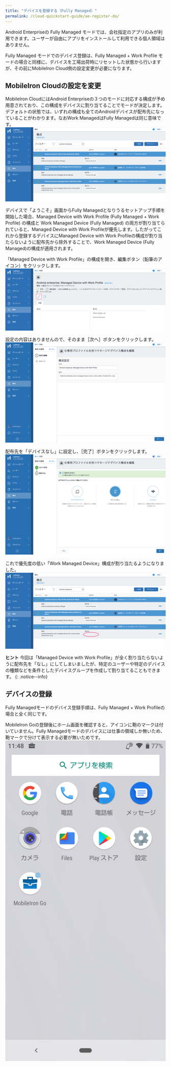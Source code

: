 ```yaml
---
title: "デバイスを登録する（Fully Managed）"
permalink: /cloud-quickstart-guide/ae-register-do/
---
```

Android Enterpriseの Fully Managed モードでは、会社指定のアプリのみが利用できます。ユーザーが自由にアプリをインストールして利用できる個人領域はありません。

Fully Managed モードでのデバイス登録は、Fully Managed + Work Profile モードの場合と同様に、デバイスを工場出荷時にリセットした状態から行いますが、その前にMobileIron Cloud側の設定変更が必要になります。

## MobileIron Cloudの設定を変更

MobileIron CloudにはAndroid Enterpriseの３つのモードに対応する構成が予め用意されており、この構成をデバイスに割り当てることでモードが決定します。デフォルトの状態では、いずれの構成も全てのAndroidデバイスが配布先になっていることがわかります。なおWork ManagedはFully Managedは同じ意味です。  
![](/assets/cloud-quickstart-guide/images/7988AA6A-1215-4D52-BD69-37142CEFA09B.png)

デバイスで「ようこそ」画面からFully Managedとなりうるセットアップ手順を開始した場合、Managed Device with Work Profile (Fully Managed + Work Profile) の構成と Work Managed Device (Fully Managed) の両方が割り当てられていると、Managed Device with Work Profileが優先します。したがってこれから登録するデバイスにManaged Device with Work Profileの構成が割り当たらないように配布先から除外することで、Work Managed Device (Fully Managed)の構成が適用されます。

「Managed Device with Work Profile」の構成を開き、編集ボタン（鉛筆のアイコン）をクリックします。  
![](/assets/cloud-quickstart-guide/images/767E0C95-23D9-4496-8071-E6DD891405CF.png)

設定の内容はありませんので、そのまま［次へ］ボタンをクリックします。  
![](/assets/cloud-quickstart-guide/images/DE1EFC74-028A-4A04-8CC6-084DC6646B6A.png)

配布先を「デバイスなし」に設定し、［完了］ボタンをクリックします。  
![](/assets/cloud-quickstart-guide/images/BC6B6AA7-F8D9-47F0-AEC9-40432D838F4D.png)

これで優先度の低い「Work Managed Device」構成が割り当たるようになりました。  
![](/assets/cloud-quickstart-guide/images/FAFCE05E-8AFB-48DA-A54C-8A982B85D37E.png)

**ヒント** 今回は「Managed Device with Work Profile」が全く割り当たらないように配布先を「なし」にしてしまいましたが、特定のユーザーや特定のデバイスの種類などを条件としたデバイスグループを作成して割り当てることもできます。
{: .notice--info}

## デバイスの登録

Fully Managedモードのデバイス登録手順は、Fully Managed + Work Profileの場合と全く同じです。

MobileIron Goの登録後にホーム画面を確認すると、アイコンに鞄のマークは付いていません。Fully Managedモードのデバイスには仕事の領域しか無いため、鞄マークで分けて表示する必要が無いためです。  
![](/assets/cloud-quickstart-guide/images/D68E3A9D-E22A-468F-8A87-41B32BC48F1D.png)
